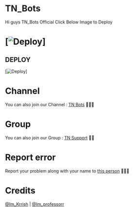 # TN_Bots
Hi guys TN_Bots Official
Click Below Image to Deploy

# [![Deploy](https://telegra.ph/file/bb40440f17436b4095e61.jpg)]
## DEPLOY
[![Deploy](https://www.herokucdn.com/deploy/button.svg)]
# Channel
You can also join our Channel : [TN Bots](https://t.me/TN_Bots) 🤖🤖🤖

# Group
You can also join our Group : [TN Support](https://t.me/TN_Support) 🤝🏻

# Report error
Report your problem along with your name to [this person](https://t.me/iMvEtRi) 👨🏻‍💻

# Credits
[@Im_Krrish](https://t.me/Im_Krrish) | [@Im_professorr](
https://t.me/Im_professorr)
